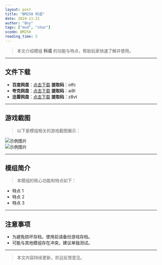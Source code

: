 ```yaml
---
layout: post
title: "BM258 科诺"
date: 2024-11-21
author: "Bny"
tags: ["mod", "char"]
scode: BM258
reading_time: 5
---
```


> 本文介绍模组 **科诺** 的功能与特点，帮助玩家快速了解并使用。

---





## 文件下载
- **百度网盘**：[点击下载](https://pan.baidu.com/s/1CzuG2immnCyKlxVLSctBVA?pwd=otfc)  **提取码**：otfc  
- **夸克网盘**：[点击下载](https://pan.quark.cn/s/f72f47bc25bd?pwd=ai8l)  **提取码**：ai8l  
- **迅雷网盘**：[点击下载](https://pan.xunlei.com/s/VOCCbQuhFJhfcq0_ijHSiuEuA1?pwd=z8vt)  **提取码**：z8vt  

---

## 游戏截图
> 以下是模组相关的游戏截图展示：

![示例图片](https://example.com/screenshot1.jpg)  
![示例图片](https://example.com/screenshot2.jpg)

---

## 模组简介
> 本模组的核心功能和特点如下：
- 特点 1
- 特点 2
- 特点 3

---

## 注意事项
- 为避免损坏存档，使用前请备份游戏存档。
- 可能与其他模组存在冲突，建议单独测试。

---

> 本文内容持续更新，欢迎反馈意见。
